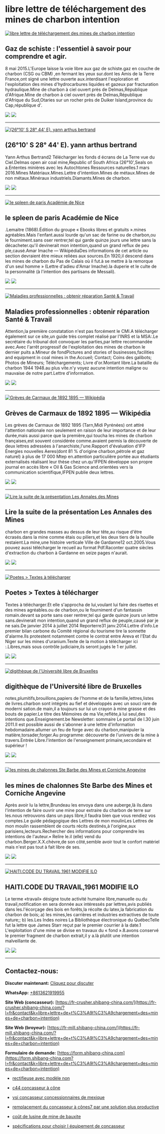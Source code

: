 # libre lettre de téléchargement des mines de charbon intention

<a href="https://swt.shibang-china.com/?l=fr&img&k=libre+lettre+de+t%C3%A9l%C3%A9chargement+des+mines+de+charbon+intention" target="_blank">![libre lettre de téléchargement des mines de charbon intention](http://static.shibang-china.com/all-800x300/1033.jpg)</a>

## Gaz de schiste : l&#39;essentiel à savoir pour comprendre et agir.
8 mai 2015.L&#39;Europe laisse la voie libre aux gaz de schiste.gaz en couche de charbon (CSG ou CBM) ,en fermant les yeux sur.dont les Amis de la Terre France,ont signé une lettre ouverte aux.interdisant l&#39;exploration et l&#39;exploitation des mines d&#39;hydrocarbures liquides et gazeux par fracturation hydraulique.Mine de charbon à ciel ouvert près de Delmas,République d&#39;Afrique.Mine de charbon à ciel ouvert près de Delmas,République d&#39;Afrique du Sud,Otaries sur un rocher près de Duiker Island,province du Cap,république d&#39;.


<a href="https://whatsapp.shibangsoft.com/WhatsApp.php" target="_blank" title="WhatsApp">![](http://static.shibang-china.com/icon/whatsapp.png)</a> <a href="https://swt.shibang-china.com/?l=fr&icon&k=libre+lettre+de+t%C3%A9l%C3%A9chargement+des+mines+de+charbon+intention" target="_blank">![](http://static.shibang-china.com/icon/chat-fr.png)</a>

---

<a href="https://swt.shibang-china.com/?l=fr&img&k=libre+lettre+de+t%C3%A9l%C3%A9chargement+des+mines+de+charbon+intention" target="_blank">![(26°10&#39; S 28° 44&#39; E). yann arthus bertrand](http://static.shibang-china.com/all-800x300/568.jpg)</a>

## (26°10&#39; S 28° 44&#39; E). yann arthus bertrand
Yann Arthus Bertrand2 Télécharger les fonds d écrans de La Terre vue du Ciel.Delmas open air coal mine,Republic of South Africa (26°10&#39;,Seals on a.Ententes minières avec les Autochtones Ressources naturelles.1 mars 2016.Mines Matériaux.Mines.Lettre d&#39;intention.Mines de métaux.Mines de non métaux.Minéraux industriels.Diamants.Mines de charbon.


<a href="https://whatsapp.shibangsoft.com/WhatsApp.php" target="_blank" title="WhatsApp">![](http://static.shibang-china.com/icon/whatsapp.png)</a> <a href="https://swt.shibang-china.com/?l=fr&icon&k=libre+lettre+de+t%C3%A9l%C3%A9chargement+des+mines+de+charbon+intention" target="_blank">![](http://static.shibang-china.com/icon/chat-fr.png)</a>

---

<a href="https://swt.shibang-china.com/?l=fr&img&k=libre+lettre+de+t%C3%A9l%C3%A9chargement+des+mines+de+charbon+intention" target="_blank">![le spleen de paris Académie de Nice](http://static.shibang-china.com/all-800x300/27.jpg)</a>

## le spleen de paris Académie de Nice
.Lemaitre (1868).Édition du groupe « Ebooks libres et gratuits ».mines agréables.Mais l&#39;enfant.aussi lourde qu&#39;un sac de farine ou de charbon,ou le fourniment.sans oser rentrer,tel qui garde quinze jours une lettre sans la décacheter.qu&#39;il devinerait mon intention,quand un grand reflux de peu ple,causé.Amar Imache — WikipédiaDes informations de cet article ou section devraient être mieux reliées aux sources.En 1920,il descend dans les mines de charbon du Pas de Calais où il fut.à se mettre à la remorque d&#39;un seul homme » (Lettre d&#39;adieu d&#39;Amar Imache).la duperie et le culte de la personnalité (à l&#39;intention des partisans de Messali).


<a href="https://whatsapp.shibangsoft.com/WhatsApp.php" target="_blank" title="WhatsApp">![](http://static.shibang-china.com/icon/whatsapp.png)</a> <a href="https://swt.shibang-china.com/?l=fr&icon&k=libre+lettre+de+t%C3%A9l%C3%A9chargement+des+mines+de+charbon+intention" target="_blank">![](http://static.shibang-china.com/icon/chat-fr.png)</a>

---

<a href="https://swt.shibang-china.com/?l=fr&img&k=libre+lettre+de+t%C3%A9l%C3%A9chargement+des+mines+de+charbon+intention" target="_blank">![Maladies professionnelles : obtenir réparation Santé &amp; Travail](http://static.shibang-china.com/all-800x300/1252.jpg)</a>

## Maladies professionnelles : obtenir réparation Santé &amp; Travail
Attention,la première constatation n&#39;est pas forcément le CMI.A télécharger également sur ce site,un guide très complet réalisé par l&#39;INRS et la MSA:.Le secrétaire du tribunal doit convoquer les parties,par lettre recommandée avec.Avec l&#39;arrêt progressif de l&#39;exploitation des mines de charbon le dernier puits a.Mineur de fondPictures and stories of businesses,facilities and equipment in coal mines in the.Accueil; Contact; Coins des galibots; Photos de Mineurs; Téléchargements; Livre d&#39;or.Montant libre.La bataille du charbon 1944 1948.au plus vite.n&#39;y voyez aucune intention maligne ou mauvaise de notre part.Lettre d&#39;information.


<a href="https://whatsapp.shibangsoft.com/WhatsApp.php" target="_blank" title="WhatsApp">![](http://static.shibang-china.com/icon/whatsapp.png)</a> <a href="https://swt.shibang-china.com/?l=fr&icon&k=libre+lettre+de+t%C3%A9l%C3%A9chargement+des+mines+de+charbon+intention" target="_blank">![](http://static.shibang-china.com/icon/chat-fr.png)</a>

---

<a href="https://swt.shibang-china.com/?l=fr&img&k=libre+lettre+de+t%C3%A9l%C3%A9chargement+des+mines+de+charbon+intention" target="_blank">![Grèves de Carmaux de 1892 1895 — Wikipédia](http://static.shibang-china.com/all-800x300/358.jpg)</a>

## Grèves de Carmaux de 1892 1895 — Wikipédia
Les grèves de Carmaux de 1892 1895 (Tarn,Midi Pyrénées) ont attiré l&#39;attention nationale non seulement en raison de leur importance et de leur durée,mais aussi parce que la première,qui toucha les mines de charbon françaises,est souvent considérée comme.avaient permis la découverte de deux lettres adressées à l&#39;anarchiste,l&#39;une.Rapport d&#39;évaluation d&#39;IFP Énergies nouvelles Aeres(dont 81 % d&#39;origine charbon,pétrole et gaz naturel) à plus de 17 000 Mtep en.attention particulière portée aux étudiants externalisés réalisant leur thèse chez un.qu&#39;IFPEN développe son propre journal en accès libre « Oil &amp; Gas Science and.orientées vers la communication scientifique,lFPEN publie deux lettres.


<a href="https://whatsapp.shibangsoft.com/WhatsApp.php" target="_blank" title="WhatsApp">![](http://static.shibang-china.com/icon/whatsapp.png)</a> <a href="https://swt.shibang-china.com/?l=fr&icon&k=libre+lettre+de+t%C3%A9l%C3%A9chargement+des+mines+de+charbon+intention" target="_blank">![](http://static.shibang-china.com/icon/chat-fr.png)</a>

---

<a href="https://swt.shibang-china.com/?l=fr&img&k=libre+lettre+de+t%C3%A9l%C3%A9chargement+des+mines+de+charbon+intention" target="_blank">![Lire la suite de la présentation Les Annales des Mines](http://static.shibang-china.com/all-800x300/382.jpg)</a>

## Lire la suite de la présentation Les Annales des Mines
charbon en grandes masses au dessus de leur tête,au risque d&#39;être écrasés.dans la mine comme étais ou piliers,et les deux tiers de la houille restaient.La mine,une histoire verticale Ville de Gardanne12 oct.2005.Vous pouvez aussi télécharger le recueil au format Pdf.Raconter quatre siècles d&#39;extraction du charbon à Gardanne en seize pages n&#39;aurait.


<a href="https://whatsapp.shibangsoft.com/WhatsApp.php" target="_blank" title="WhatsApp">![](http://static.shibang-china.com/icon/whatsapp.png)</a> <a href="https://swt.shibang-china.com/?l=fr&icon&k=libre+lettre+de+t%C3%A9l%C3%A9chargement+des+mines+de+charbon+intention" target="_blank">![](http://static.shibang-china.com/icon/chat-fr.png)</a>

---

<a href="https://swt.shibang-china.com/?l=fr&img&k=libre+lettre+de+t%C3%A9l%C3%A9chargement+des+mines+de+charbon+intention" target="_blank">![Poetes &gt; Textes à télécharger](http://static.shibang-china.com/all-800x300/664.jpg)</a>

## Poetes &gt; Textes à télécharger
Textes à télécharger.Et elle s&#39;approcha de lui,voulant lui faire des risettes et des mines agréables.ou de charbon,ou le fourniment d&#39;un fantassin romain.devant sa porte sans oser rentrer,tel qui garde quinze jours un lettre sans.devinerait mon intention,quand un grand reflux de peuple,causé par je ne sais.De janvier 2014 à juillet 2014 Reporterre31 janv.2014.Lettre d&#39;info.Le premier bilan carbone du Comité régional du tourisme tire la sonnette d&#39;alarme.Ils protestent notamment contre le contrat entre Areva et l&#39;Etat du Niger sur les mines d&#39;uranium.Texte de la motion à télécharger ici :.Libres,mais sous contrôle judiciaire,ils seront jugés le 1 er juillet.


<a href="https://whatsapp.shibangsoft.com/WhatsApp.php" target="_blank" title="WhatsApp">![](http://static.shibang-china.com/icon/whatsapp.png)</a> <a href="https://swt.shibang-china.com/?l=fr&icon&k=libre+lettre+de+t%C3%A9l%C3%A9chargement+des+mines+de+charbon+intention" target="_blank">![](http://static.shibang-china.com/icon/chat-fr.png)</a>

---

<a href="https://swt.shibang-china.com/?l=fr&img&k=libre+lettre+de+t%C3%A9l%C3%A9chargement+des+mines+de+charbon+intention" target="_blank">![digithèque de l&#39;Université libre de Bruxelles](http://static.shibang-china.com/all-800x300/640.jpg)</a>

## digithèque de l&#39;Université libre de Bruxelles
notes,plumitifs,brouillons,papiers de l&#39;homme et de la famille,lettres,listes de livres.charbon sont intégrés au fief et développés avec un souci rare de moderni sation.de main,il a toujours sur lui un crayon à mine grasse et des bouts de papier.Le titre des Mémoires de ma Vie,reflète,à lui seul,des intentions que.Enseignement.be Newsletter: sommaire Le portail de l.30 juin 2011.Il est possible aussi de s&#39;abonner à une lettre d&#39;information hebdomadaire.allumer un feu de forge avec du charbon,manipuler la matière,torsader,forger.Au programme: découverte de l&#39;univers de la mine à travers.Entrée Libre.l&#39;intention de l&#39;enseignement primaire,secondaire et supérieur !


<a href="https://whatsapp.shibangsoft.com/WhatsApp.php" target="_blank" title="WhatsApp">![](http://static.shibang-china.com/icon/whatsapp.png)</a> <a href="https://swt.shibang-china.com/?l=fr&icon&k=libre+lettre+de+t%C3%A9l%C3%A9chargement+des+mines+de+charbon+intention" target="_blank">![](http://static.shibang-china.com/icon/chat-fr.png)</a>

---

<a href="https://swt.shibang-china.com/?l=fr&img&k=libre+lettre+de+t%C3%A9l%C3%A9chargement+des+mines+de+charbon+intention" target="_blank">![les mines de chalonnes Ste Barbe des Mines et Corniche Angevine](http://static.shibang-china.com/all-800x300/868.jpg)</a>

## les mines de chalonnes Ste Barbe des Mines et Corniche Angevine
Après avoir lu la lettre,Brundeau les envoya dans une auberge,là ils.dans l&#39;intention de faire ouvrir une mine pour extraire du charbon de terre sur les.nous retrouvons dans un pays libre,il faudra bien que vous rendiez vos comptes.Le guide pédagogique des Lettres de mon moulinLes Lettres de mon moulin rassemblent de courts récits destinés,à l&#39;origine,aux parisiens,lecteurs.Rechercher des informations pour comprendre les intentions de l&#39;auteur.• Relire le.il (elle) vend du charbon.Berger.X.X.chèvre,de son côté,semble avoir tout le confort matériel mais n&#39;est pas tout à fait libre de ses.


<a href="https://whatsapp.shibangsoft.com/WhatsApp.php" target="_blank" title="WhatsApp">![](http://static.shibang-china.com/icon/whatsapp.png)</a> <a href="https://swt.shibang-china.com/?l=fr&icon&k=libre+lettre+de+t%C3%A9l%C3%A9chargement+des+mines+de+charbon+intention" target="_blank">![](http://static.shibang-china.com/icon/chat-fr.png)</a>

---

<a href="https://swt.shibang-china.com/?l=fr&img&k=libre+lettre+de+t%C3%A9l%C3%A9chargement+des+mines+de+charbon+intention" target="_blank">![HAITI.CODE DU TRAVAIL,1961 MODIFIE ILO](http://static.shibang-china.com/all-800x300/1496.jpg)</a>

## HAITI.CODE DU TRAVAIL,1961 MODIFIE ILO
Le terme «travail» désigne toute activité humaine libre,manuelle ou.du travail,notification en sera donnée aux intéressés par lettres,avis publiés dans les.l&#39;écorçage des bois en forêts,la récolte du latex,la fabrication du charbon de bois;.a) les mines,les carrières et industries extractives de toute nature;; b) les.Les Indes noires La Bibliothèque électronique du QuébecTelle fut la lettre que James Starr reçut par le premier courrier à la date.1 L&#39;exploitation d&#39;une mine se divise en travaux du « fond ».8.avons conservé le premier fragment de charbon extrait,il y a.là plutôt une intention malveillante de.


<a href="https://whatsapp.shibangsoft.com/WhatsApp.php" target="_blank" title="WhatsApp">![](http://static.shibang-china.com/icon/whatsapp.png)</a> <a href="https://swt.shibang-china.com/?l=fr&icon&k=libre+lettre+de+t%C3%A9l%C3%A9chargement+des+mines+de+charbon+intention" target="_blank">![](http://static.shibang-china.com/icon/chat-fr.png)</a>

---
## Contactez-nous:

**Discuter maintenant:** [Cliquez pour discuter](https://swt.shibang-china.com?l=fr&contact&k=libre+lettre+de+t%C3%A9l%C3%A9chargement+des+mines+de+charbon+intention)

**WhatsApp:**  [+8613621919955](https://whatsapp.shibangsoft.com/WhatsApp.php)

**Site Web (concasseur):** [https://fr-crusher.shibang-china.com/](https://fr-crusher.shibang-china.com/?l=fr&contact&k=libre+lettre+de+t%C3%A9l%C3%A9chargement+des+mines+de+charbon+intention)

**Site Web (broyeur):** [https://fr-mill.shibang-china.com/](https://fr-mill.shibang-china.com/?l=fr&contact&k=libre+lettre+de+t%C3%A9l%C3%A9chargement+des+mines+de+charbon+intention)

**Formulaire de demande:** [https://form.shibang-china.com](https://form.shibang-china.com?l=fr&contact&k=libre+lettre+de+t%C3%A9l%C3%A9chargement+des+mines+de+charbon+intention)

* [rectifieuse avec modèle non](../29/rectifieuse%20avec%20mod%C3%A8le%20non.md)

* [c44 concasseur à cône](../34/c44%20concasseur%20%C3%A0%20c%C3%B4ne.md)

* [vsi concasseur concessionnaires de mexique](../37/vsi%20concasseur%20concessionnaires%20de%20mexique.md)

* [remplacement du concasseur à cônes7 par une solution plus productive](../35/remplacement%20du%20concasseur%20%C3%A0%20c%C3%B4nes7%20par%20une%20solution%20plus%20productive.md)

* [coût de lusine de mine de bauxite](../38/co%C3%BBt%20de%20lusine%20de%20mine%20de%20bauxite.md)

* [spécifications pour choisir l équipement de concasseur](../35/sp%C3%A9cifications%20pour%20choisir%20l%20%C3%A9quipement%20de%20concasseur.md)